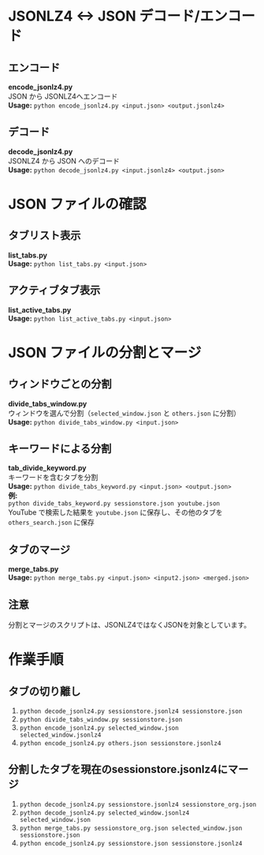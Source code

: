 # JSONLZ4 <-> JSON デコード/エンコード

## エンコード
**encode_jsonlz4.py**  
JSON から JSONLZ4へエンコード  
**Usage:** `python encode_jsonlz4.py <input.json> <output.jsonlz4>`

## デコード
**decode_jsonlz4.py**  
JSONLZ4 から JSON へのデコード  
**Usage:** `python decode_jsonlz4.py <input.jsonlz4> <output.json>`

# JSON ファイルの確認
## タブリスト表示
**list_tabs.py**  
**Usage:** `python list_tabs.py <input.json>`

## アクティブタブ表示
**list_active_tabs.py**  
**Usage:** `python list_active_tabs.py <input.json>`

# JSON ファイルの分割とマージ
## ウィンドウごとの分割
**divide_tabs_window.py**  
ウィンドウを選んで分割（`selected_window.json` と `others.json` に分割）  
**Usage:** `python divide_tabs_window.py <input.json>`

## キーワードによる分割
**tab_divide_keyword.py**  
キーワードを含むタブを分割  
**Usage:** `python divide_tabs_keyword.py <input.json> <output.json>`  
**例:**  
`python divide_tabs_keyword.py sessionstore.json youtube.json`  
YouTube で検索した結果を `youtube.json` に保存し、その他のタブを `others_search.json` に保存

## タブのマージ
**merge_tabs.py**  
**Usage:** `python merge_tabs.py <input.json> <input2.json> <merged.json>`

## 注意
分割とマージのスクリプトは、JSONLZ4ではなくJSONを対象としています。

# 作業手順
## タブの切り離し
1. `python decode_jsonlz4.py sessionstore.jsonlz4 sessionstore.json`
2. `python divide_tabs_window.py sessionstore.json`
3. `python encode_jsonlz4.py selected_window.json selected_window.jsonlz4`
4. `python encode_jsonlz4.py others.json sessionstore.jsonlz4`

## 分割したタブを現在のsessionstore.jsonlz4にマージ
1. `python decode_jsonlz4.py sessionstore.jsonlz4 sessionstore_org.json`
2. `python decode_jsonlz4.py selected_window.jsonlz4 selected_window.json`
3. `python merge_tabs.py sessionstore_org.json selected_window.json sessionstore.json`
4. `python encode_jsonlz4.py sessionstore.json sessionstore.jsonlz4`
